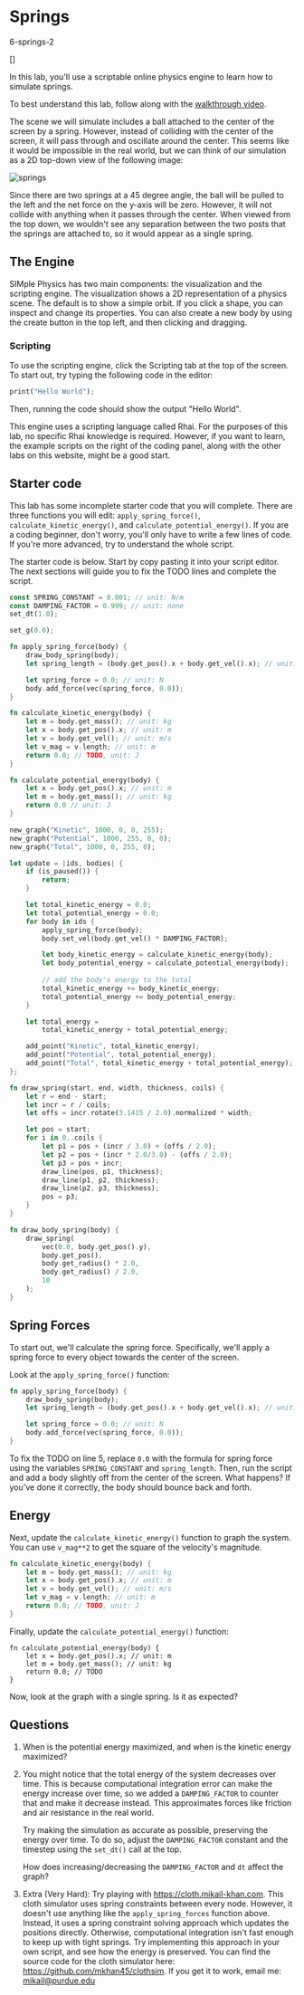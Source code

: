 # Springs

6-springs-2

[]

In this lab, you'll use a scriptable online physics engine to
learn how to simulate springs.

To best understand this lab, follow along with the [walkthrough video](https://youtu.be/_nmbOcUmub8).

The scene we will simulate includes a ball attached to the center of the screen by a spring.
However, instead of colliding with the center of the screen, it will pass through and oscillate around
the center. This seems like it would be impossible in the real world, but we can think of
our simulation as a 2D top-down view of the following image:

![springs](https://static.mikail-khan.com/spring.png)

Since there are two springs at a 45 degree angle, the ball will be pulled to the left and the net
force on the y-axis will be zero. However, it will not collide with anything when it passes through
the center. When viewed from the top down, we wouldn't see any separation between the two posts that
the springs are attached to, so it would appear as a single spring.

## The Engine

SIMple Physics has two main components: the visualization and the scripting engine.
The visualization shows a 2D representation of a physics scene. The default is to show
a simple orbit. If you click a shape, you can inspect and change its properties. You can
also create a new body by using the create button in the top left, and then clicking and
dragging.

### Scripting

To use the scripting engine, click the Scripting tab at the top of the screen. To start
out, try typing the following code in the editor:

```rs
print("Hello World");
```

Then, running the code should show the output "Hello World".

This engine uses a scripting language called Rhai. For the purposes of this
lab, no specific Rhai knowledge is required. However, if you want to learn,
the example scripts on the right of the coding panel, along with the other
labs on this website, might be a good start.

## Starter code

This lab has some incomplete starter code that you will complete. There are three
functions you will edit: `apply_spring_force()`, `calculate_kinetic_energy()`, and
`calculate_potential_energy()`. If you are a coding beginner, don't worry, you'll only
have to write a few lines of code. If you're more advanced, try to understand the whole
script.

The starter code is below. Start by copy pasting it into your script editor. The next sections
will guide you to fix the TODO lines and complete the script.

```rs
const SPRING_CONSTANT = 0.001; // unit: N/m
const DAMPING_FACTOR = 0.999; // unit: none
set_dt(1.0);

set_g(0.0);

fn apply_spring_force(body) {
    draw_body_spring(body);
    let spring_length = (body.get_pos().x + body.get_vel().x); // unit: m

    let spring_force = 0.0; // unit: N
    body.add_force(vec(spring_force, 0.0));
}

fn calculate_kinetic_energy(body) {
    let m = body.get_mass(); // unit: kg
    let x = body.get_pos().x; // unit: m
    let v = body.get_vel(); // unit: m/s
    let v_mag = v.length; // unit: m
    return 0.0; // TODO, unit: J
}

fn calculate_potential_energy(body) {
    let x = body.get_pos().x; // unit: m
    let m = body.get_mass(); // unit: kg
    return 0.0 // unit: J
}

new_graph("Kinetic", 1000, 0, 0, 255);
new_graph("Potential", 1000, 255, 0, 0);
new_graph("Total", 1000, 0, 255, 0);

let update = |ids, bodies| {
    if (is_paused()) {
        return;
    }

    let total_kinetic_energy = 0.0;
    let total_potential_energy = 0.0;
    for body in ids {
        apply_spring_force(body);
        body.set_vel(body.get_vel() * DAMPING_FACTOR);

        let body_kinetic_energy = calculate_kinetic_energy(body);
        let body_potential_energy = calculate_potential_energy(body);
        
        // add the body's energy to the total
        total_kinetic_energy += body_kinetic_energy;
        total_potential_energy += body_potential_energy;
    }

    let total_energy = 
        total_kinetic_energy + total_potential_energy;

    add_point("Kinetic", total_kinetic_energy);
    add_point("Potential", total_potential_energy);
    add_point("Total", total_kinetic_energy + total_potential_energy);
};

fn draw_spring(start, end, width, thickness, coils) {
    let r = end - start;
    let incr = r / coils;
    let offs = incr.rotate(3.1415 / 2.0).normalized * width;

    let pos = start;
    for i in 0..coils {
        let p1 = pos + (incr / 3.0) + (offs / 2.0);
        let p2 = pos + (incr * 2.0/3.0) - (offs / 2.0);
        let p3 = pos + incr;
        draw_line(pos, p1, thickness);
        draw_line(p1, p2, thickness);
        draw_line(p2, p3, thickness);
        pos = p3;
    }
}

fn draw_body_spring(body) {
    draw_spring(
        vec(0.0, body.get_pos().y),
        body.get_pos(),
        body.get_radius() * 2.0,
        body.get_radius() / 2.0,
        10
    );
}
```

## Spring Forces

To start out, we'll calculate the spring force. Specifically, we'll apply a
spring force to every object towards the center of the screen.

Look at the `apply_spring_force()` function:

```rs
fn apply_spring_force(body) {
    draw_body_spring(body);
    let spring_length = (body.get_pos().x + body.get_vel().x); // unit: m

    let spring_force = 0.0; // unit: N
    body.add_force(vec(spring_force, 0.0));
}
```

To fix the TODO on line 5, replace `0.0` with the formula for spring force using the variables
`SPRING_CONSTANT` and `spring_length`. Then, run the script and add a body slightly
off from the center of the screen. What happens? If you've done it correctly, the body
should bounce back and forth.

## Energy

Next, update the `calculate_kinetic_energy()` function to graph the system. You can use
`v_mag**2` to get the square of the velocity's magnitude.

```rs
fn calculate_kinetic_energy(body) {
    let m = body.get_mass(); // unit: kg
    let x = body.get_pos().x; // unit: m
    let v = body.get_vel(); // unit: m/s
    let v_mag = v.length; // unit: m
    return 0.0; // TODO, unit: J
}
```

Finally, update the `calculate_potential_energy()` function:
```
fn calculate_potential_energy(body) {
    let x = body.get_pos().x; // unit: m
    let m = body.get_mass(); // unit: kg
    return 0.0; // TODO
}
```

Now, look at the graph with a single spring. Is it as expected?

## Questions

1. When is the potential energy maximized, and when is the kinetic energy maximized?

2. You might notice that the total energy of the system decreases over time. This is because
   computational integration error can make the energy increase over time, so we added a `DAMPING_FACTOR`
   to counter that and make it decrease instead. This approximates forces like friction and air resistance
   in the real world.

   Try making the simulation as accurate as possible, preserving the energy over time. To do so, adjust the
   `DAMPING_FACTOR` constant and the timestep using the `set_dt()` call at the top.

   How does increasing/decreasing the `DAMPING_FACTOR` and `dt` affect the graph?

3. Extra (Very Hard): Try playing with <https://cloth.mikail-khan.com>. This cloth simulator uses spring constraints
between every node. However, it doesn't use anything like the `apply_spring_forces` function above. Instead,
it uses a spring constraint solving approach which updates the positions directly. Otherwise, computational
integration isn't fast enough to keep up with tight springs. Try implementing this approach in your own script, 
and see how the energy is preserved. You can find the source code for the 
cloth simulator here: <https://github.com/mkhan45/clothsim>. If you get it to work, email me: mikail@purdue.edu
